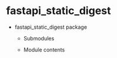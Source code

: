# fastapi_static_digest


* fastapi_static_digest package


    * Submodules


    * Module contents
